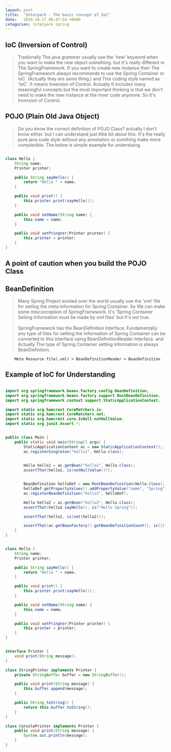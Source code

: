```yaml
---
layout: post
title:  "Interpark - The basic concept of IoC"
date:   2019-10-17 08:47:54 +0900
categories: interpark spring
---
```


## IoC (Inversion of Control)

> Tradionally The java grammer usually use the 'new' keyword when you want to make the new object something. but It's really different in The SpringFramework. If you want to create new instance then The SpringFramework always recommands to use the Spring Container or IoC. (Actually they are same thing.) and This coding style named as 'IoC'. It means Inversion of Control. Actually It includes many meaningful concepts but the most important thinking is that we don't need to make the new instance at the inner code anymore. So It's Inversion of Control. 

## POJO (Plain Old Java Object)

> Do you know the correct definition of POJO Class? actually I don't know either. but I can understand just little bit about this. It's the really pure java code style without any annotation or somthing make more complexible. The below is simple example for understaing.

```java

class Hello {
    String name;
    Printer printer;

    public String sayHello() {
        return "Hello " + name;
    }

    public void print() {
        this.printer.print(sayHello());
    }

    public void setName(String name) {
        this.name = name;
    }

    public void setPringter(Printer printer) {
        this.printer = printer;
    }
}

```

## A point of caution when you build the POJO Class

> 

## BeanDefinition

> Many Spring Project existed over the world usually use the 'xml' file for setiing the meta information for Spring Container. So We can make some misconception of SpringFramework. It's 'Spring Container Setiing Information must be made by xml files' but It's not true. <br><br> SpringFramework has the BeanDefinition Interface. Fundamentally any type of files for setting the Information of Spring Container can be converted to this interface using BeanDefinitionReader Interface. and Actually The type of Spring Container setting information is always BeanDefinition.

```
    Meta Resource file(.xml) > BeanDefinitionReader > BeanDefinition

```

## Example of IoC for Understanding

```java

import org.springframework.beans.factory.config.BeanDefinition;
import org.springframework.beans.factory.support.RootBeanDefinition;
import org.springframework.context.support.StaticApplicationContext;

import static org.hamcrest.CoreMatchers.is;
import static org.hamcrest.CoreMatchers.not;
import static org.hamcrest.core.IsNull.notNullValue;
import static org.junit.Assert.*;


public class Main {
    public static void main(String[] args) {
        StaticApplicationContext ac = new StaticApplicationContext();       // create Spring Container
        ac.registerSingleton("hello1", Hello.class);                        // register the Hello POJO Class in Spring Container as the method of Singleton
                                                                            // create the bean using the setting information offered StaticApplicationContext basically without BeanDefinition

        Hello hello1 = ac.getBean("hello1", Hello.class);                   // get the Hello instance using the Spring Container
        assertThat(hello1, is(notNullValue()));                             // It like one of the unit test, It is for checking whether the hello1 object is taken an instance from Spring Container or not


        BeanDefinition helloDef = new RootBeanDefinition(Hello.class);      // proclaim the BeanDefinition for controlling the setting information of IoC Container directly
        helloDef.getPropertyValues().addPropertyValue("name", "Spring");    // add the attributes
        ac.registerBeanDefinition("hello2", helloDef);                      // create the object using the BeanDefinition meta information and StaticApplicationContext BeanDefinition

        Hello hello2 = ac.getBean("hello2", Hello.class);
        assertThat(hello2.sayHello(), is("Hello Spring"));

        assertThat(hello1, is(not(hello2)));

        assertThat(ac.getBeanFactory().getBeanDefinitionCount(), is(2));
    }
}


class Hello {
    String name;
    Printer printer;

    public String sayHello() {
        return "Hello " + name;
    }

    public void print() {
        this.printer.print(sayHello());
    }

    public void setName(String name) {
        this.name = name;
    }

    public void setPringter(Printer printer) {
        this.printer = printer;
    }
}


interface Printer {
    void print(String message);
}

class StringPrinter implements Printer {
    private StringBuffer buffer = new StringBuffer();

    public void print(String message) {
        this.buffer.append(message);
    }

    public String toString() {
        return this.buffer.toString();
    }
}

class ConsolePrinter implements Printer {
    public void print(String message) {
        System.out.println(message);
    }
}

```

